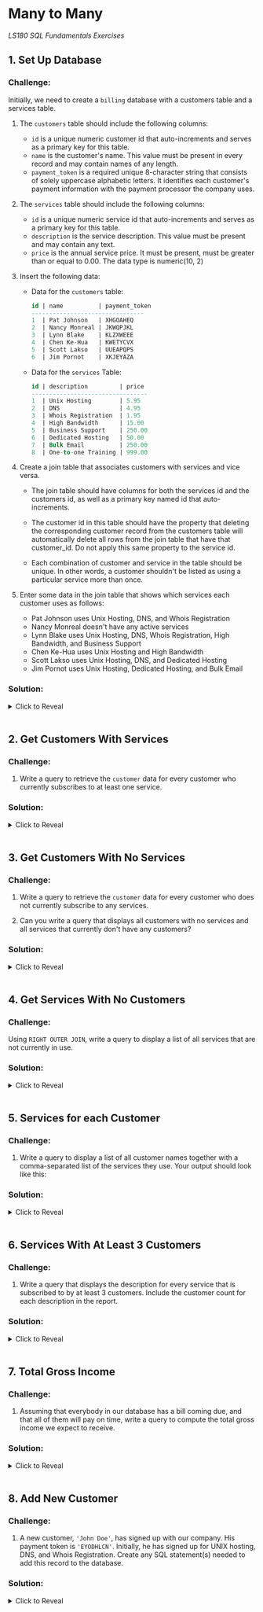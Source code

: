 # Many to Many
*LS180 SQL Fundamentals Exercises*

## 1. Set Up Database

### Challenge:

Initially, we need to create a `billing` database with a customers table and a services table. 

1. The `customers` table should include the following columns:
    - `id` is a unique numeric customer id that auto-increments and serves as a primary key for this table.
    - `name` is the customer's name. This value must be present in every record and may contain names of any length.
    - `payment_token` is a required unique 8-character string that consists of solely uppercase alphabetic letters. It identifies each customer's payment information with the payment processor the company uses.

2. The `services` table should include the following columns:
    - `id` is a unique numeric service id that auto-increments and serves as a primary key for this table.
    - `description` is the service description. This value must be present and may contain any text.
    - `price` is the annual service price. It must be present, must be greater than or equal to 0.00. The data type is numeric(10, 2)

3. Insert the following data:
    - Data for the `customers` table:
    
        ```sql
        id | name          | payment_token
        --------------------------------
        1  | Pat Johnson   | XHGOAHEQ
        2  | Nancy Monreal | JKWQPJKL
        3  | Lynn Blake    | KLZXWEEE
        4  | Chen Ke-Hua   | KWETYCVX
        5  | Scott Lakso   | UUEAPQPS
        6  | Jim Pornot    | XKJEYAZA
        ```

    - Data for the `services` Table:

        ```sql
        id | description         | price
        ---------------------------------
        1  | Unix Hosting        | 5.95
        2  | DNS                 | 4.95
        3  | Whois Registration  | 1.95
        4  | High Bandwidth      | 15.00
        5  | Business Support    | 250.00
        6  | Dedicated Hosting   | 50.00
        7  | Bulk Email          | 250.00
        8  | One-to-one Training | 999.00
        ```

4. Create a join table that associates customers with services and vice versa. 
    - The join table should have columns for both the services id and the customers id, as well as a primary key named id that auto-increments.

    - The customer id in this table should have the property that deleting the corresponding customer record from the customers table will automatically delete all rows from the join table that have that customer_id. Do not apply this same property to the service id.

    - Each combination of customer and service in the table should be unique. In other words, a customer shouldn't be listed as using a particular service more than once.

5. Enter some data in the join table that shows which services each customer uses as follows:
    - Pat Johnson uses Unix Hosting, DNS, and Whois Registration
    - Nancy Monreal doesn't have any active services
    - Lynn Blake uses Unix Hosting, DNS, Whois Registration, High Bandwidth, and Business Support
    - Chen Ke-Hua uses Unix Hosting and High Bandwidth
    - Scott Lakso uses Unix Hosting, DNS, and Dedicated Hosting
    - Jim Pornot uses Unix Hosting, Dedicated Hosting, and Bulk Email

### Solution:

<details><summary>Click to Reveal</summary>

```sql
CREATE DATABASE billing;

CREATE TABLE customers (
    id serial PRIMARY KEY,
    name text NOT NULL,
    payment_token char(8) NOT NULL UNIQUE CHECK (payment_token ~ '^[A-Z]{8}$')
);

CREATE TABLE services (
    id serial PRIMARY KEY,
    description text NOT NULL,
    price numeric(10, 2) CHECK (price >= 0.00)
);

INSERT INTO customers (name, payment_token) VALUES
    ('Pat Johnson', 'XHGOAHEQ'), ('Nancy Monreal', 'JKWQPJKL'),
    ('Lynn Blake', 'KLZXWEEE'), ('Chen Ke-Hua', 'KWETYCVX'),
    ('Scott Lakso', 'UUEAPQPS'), ('Jim Pornot', 'XKJEYAZA');

INSERT INTO services (description, price) VALUES
    ('Unix Hosting', 5.95), ('DNS', 4.95), ('Whois Registration', 1.95),
    ('High Bandwidth', 15.00), ('Business Support', 250.00),
    ('Dedicated Hosting', 50.00), ('Bulk Email', 250.00),
    ('One-to-one Training', 999.00);

CREATE TABLE customers_services (
    id serial PRIMARY KEY,
    customer_id integer REFERENCES customers (id) ON DELETE CASCADE NOT NULL,
    service_id integer REFERENCES services (id) NOT NULL,
    UNIQUE(customer_id, service_id)
);

INSERT INTO customers_services (customer_id, service_id) VALUES
    (1, 1), (1, 2), (1, 3), (3, 1), (3, 2), (3, 3), (3, 4), (3, 5), 
    (4, 1), (4, 4), (5, 1), (5, 2), (5, 6), (6, 1), (6, 6), (6, 7);
```
</details>

<br>

## 2. Get Customers With Services

### Challenge:

1. Write a query to retrieve the `customer` data for every customer who currently subscribes to at least one service.

### Solution:

<details><summary>Click to Reveal</summary>

```sql
SELECT DISTINCT c.* 
FROM customers c JOIN customers_services cs ON c.id = cs.customer_id;
```
</details>

<br>

## 3. Get Customers With No Services

### Challenge:

1. Write a query to retrieve the `customer` data for every customer who does not currently subscribe to any services.

2. Can you write a query that displays all customers with no services and all services that currently don't have any customers?

### Solution:

<details><summary>Click to Reveal</summary>

1. Customers without services:
    ```sql
    SELECT c.*
    FROM customers c 
        LEFT JOIN customers_services cs on c.id = cs.customer_id
    WHERE cs.service_id IS NULL; 
    ```

2. Customers without services and services without customers:
    ```sql
    SELECT c.*, s.*
    FROM customers c 
        LEFT JOIN customers_services cs on c.id = cs.customer_id
        FULL JOIN services s ON cs.service_id = s.id
    WHERE s.id IS NULL OR c.name IS NULL;
    ```

</details>

<br>

## 4. Get Services With No Customers

### Challenge:

Using `RIGHT OUTER JOIN`, write a query to display a list of all services that are not currently in use.

### Solution:

<details><summary>Click to Reveal</summary>

```sql
SELECT s.description
FROM customers_services cs 
    RIGHT JOIN services s ON cs.service_id = s.id
WHERE cs.customer_id IS NULL;
```
</details>

<br>

## 5. Services for each Customer

### Challenge:

1. Write a query to display a list of all customer names together with a comma-separated list of the services they use. Your output should look like this:

### Solution:

<details><summary>Click to Reveal</summary>

```sql
SELECT c.name, string_agg(s.description, ', ')
FROM customers c
    LEFT JOIN customers_services cs ON c.id = cs.customer_id
    LEFT JOIN services s ON cs.service_id = s.id
GROUP BY c.id;
```
</details>

<br>

## 6. Services With At Least 3 Customers

### Challenge:

1. Write a query that displays the description for every service that is subscribed to by at least 3 customers. Include the customer count for each description in the report.

### Solution:

<details><summary>Click to Reveal</summary>

```sql
SELECT s.description, count(cs.customer_id) AS count
FROM services s
    JOIN customers_services cs ON s.id = cs.service_id
GROUP BY s.id
HAVING count(cs.customer_id) >= 3;
```
</details>

<br>

## 7. Total Gross Income

### Challenge:

1. Assuming that everybody in our database has a bill coming due, and that all of them will pay on time, write a query to compute the total gross income we expect to receive.

### Solution:

<details><summary>Click to Reveal</summary>

```sql
SELECT sum(s.price) AS gross
FROM services s
    JOIN customers_services cs ON s.id = cs.service_id;
```
</details>

<br>

## 8. Add New Customer

### Challenge:

1. A new customer, `'John Doe'`, has signed up with our company. His payment token is `'EYODHLCN'`. Initially, he has signed up for UNIX hosting, DNS, and Whois Registration. Create any SQL statement(s) needed to add this record to the database.

### Solution:

<details><summary>Click to Reveal</summary>

```sql
INSERT INTO customers (name, payment_token) VALUES ('John Doe', 'EYODHLCN');
INSERT INTO customers_services (customer_id, service_id)
    VALUES (7, 1), (7, 2), (7, 3);
```
</details>

<br>
